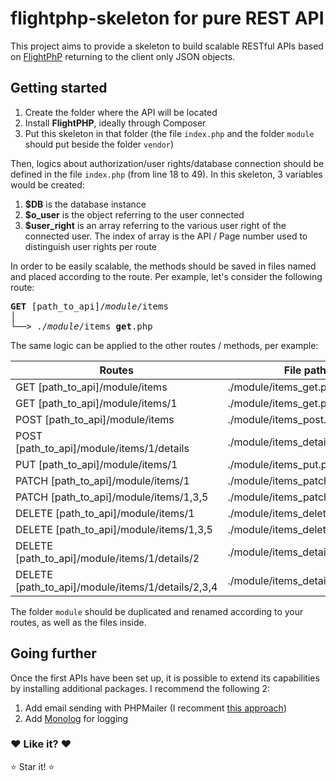 # flightphp-skeleton for pure REST API

This project aims to provide a skeleton to build scalable RESTful APIs based on [FlightPhP](https://github.com/mikecao/flight) returning to the client only JSON objects.

## Getting started
1. Create the folder where the API will be located
2. Install **FlightPHP**, ideally through Composer
3. Put this skeleton in that folder (the file `index.php` and the folder `module` should put beside the folder `vendor`)

Then, logics about authorization/user rights/database connection should be defined in the file `index.php` (from line 18 to 49). In this skeleton, 3 variables would be created:
1. **$DB** is the database instance
2. **$o_user** is the object referring to the user connected
3. **$user_right** is an array referring to the various user right of the connected user. The index of array is the API / Page number used to distinguish user rights per route

In order to be easily scalable, the methods should be saved in files named and placed according to the route. Per example, let's consider the following route:

<pre><b>GET</b> [path_to_api]/<em>module</em>/items
│
└──> ./<em>module</em>/items_<b>get</b>.php
</pre>

The same logic can be applied to the other routes / methods, per example:

| Routes | File paths |
|---|---|
| GET [path_to_api]/module/items | ./module/items_get.php |
| GET [path_to_api]/module/items/1 | ./module/items_get.php |
| POST [path_to_api]/module/items | ./module/items_post.php |
| POST [path_to_api]/module/items/1/details | ./module/items_details_post.php |
| PUT [path_to_api]/module/items/1 | ./module/items_put.php |
| PATCH [path_to_api]/module/items/1 | ./module/items_patch.php |
| PATCH [path_to_api]/module/items/1,3,5 | ./module/items_patch.php |
| DELETE [path_to_api]/module/items/1 | ./module/items_delete.php |
| DELETE [path_to_api]/module/items/1,3,5 | ./module/items_delete.php |
| DELETE [path_to_api]/module/items/1/details/2 | ./module/items_details_delete.php |
| DELETE [path_to_api]/module/items/1/details/2,3,4 | ./module/items_details_delete.php |

The folder `module` should be duplicated and renamed according to your routes, as well as the files inside.

## Going further
Once the first APIs have been set up, it is possible to extend its capabilities by installing additional packages. I recommend the following 2:
1. Add email sending with PHPMailer (I recomment [this approach](https://github.com/mikecao/flight/issues/386#issuecomment-494993998))
2. Add [Monolog](https://github.com/Seldaek/monolog) for logging

### :heart: Like it? :heart:

:star: Star it! :star:
